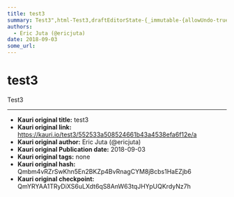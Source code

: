 ```yaml
---
title: test3
summary: Test3",html-Test3,draftEditorState-{_immutable-{allowUndo-true,currentContent-{entityMap-{},blockMap-{2mm22-{key-2mm22,type-unstyled,text-Test3,characterList--{style-,entity-null},{style-,entity-null},{style-,entity-null},{style-,entity-null},{style-,entity-null}-,depth-0,data-{}}},selectionBefore-{anchorKey-2mm22,anchorOffset-4,focusKey-2mm22,focusOffset-4,isBackward-false,hasFocus-true},selectionAfter-{anchorKey-2mm22,anchorOffset-5,focusKey-2mm22,focusOffset-5,isBackward-false,hasFocus-true}}
authors:
  - Eric Juta (@ericjuta)
date: 2018-09-03
some_url: 
---
```


# test3


Test3


---

- **Kauri original title:** test3
- **Kauri original link:** https://kauri.io/test3/552533a508524661b43a4538efa6f12e/a
- **Kauri original author:** Eric Juta (@ericjuta)
- **Kauri original Publication date:** 2018-09-03
- **Kauri original tags:** none
- **Kauri original hash:** Qmbm4vRZrSwKhn5En2BKZp4BvRnagCYM8jBcbs1HaEZjb6
- **Kauri original checkpoint:** QmYRYAA1TRyDiXS6uLXdt6qS8AnW63tqJHYpUQKrdyNz7h



